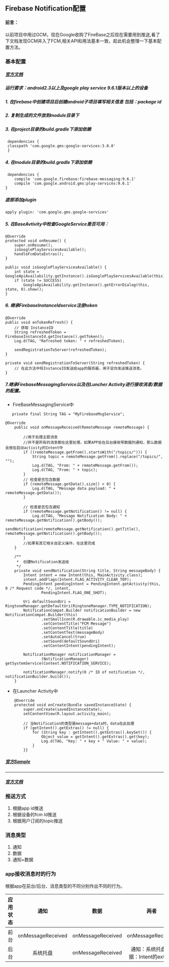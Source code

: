 ## Firebase Notification配置

#### 前言：  
以前项目中用过GCM，现在Google收购了FireBase之后现在需要用到推送,看了下文档发现GCM并入了FCM,相关API和用法基本一致，趁此机会整理一下基本配置方法。

### 基本配置  
##### [官方文档](https://firebase.google.cn/docs/android/setup)
##### 运行要求：android2.3以上及google play service 9.6.1版本以上的设备  

##### 1. 在firebase中创建项目后创建android子项目填写相关信息 包括：package id  
##### 2. 复制生成的文件放到module目录下   
##### 3. 在project目录的build.gradle下添加依赖 

```
 dependencies {
 classpath 'com.google.gms:google-services:3.0.0' 
 }
``` 

##### 4. 在module目录的build.gradle下添加依赖 

```
 dependencies {
    compile 'com.google.firebase:firebase-messaging:9.6.1'
    compile 'com.google.android.gms:play-services:9.6.1'
}
```

##### 底部添加plugin   

```
apply plugin: 'com.google.gms.google-services'
```  

##### 5. 在BaseAvtivity中检查GoogleService是否可用：

    @Override
    protected void onResume() {
        super.onResume();
        isGooglePlayServicesAvailable();
        handleFcmDataExtras();
    }

    public void isGooglePlayServicesAvailable() {
        int state = GoogleApiAvailability.getInstance().isGooglePlayServicesAvailable(this);
        if (state != SUCCESS)
            GoogleApiAvailability.getInstance().getErrorDialog(this, state, 0).show();
    }

##### 6.  继承FirebaseInstanceIdservice注册token

    @Override
    public void onTokenRefresh() {
        // 获取 InstanceID
        String refreshedToken = FirebaseInstanceId.getInstance().getToken();
        Log.d(TAG, "Refreshed token: " + refreshedToken);

        sendRegistrationToServer(refreshedToken);
    }

    private void sendRegistrationToServer(String refreshedToken) {
        // 在此方法中将InstanceID发送给app的服务器，用于定向发送推送消息。
    }

##### 7.继承FirebaseMessagingService以及在Luncher Activity进行接收消息/数据的配置。

* FireBaseMessagingService中

```
   private final String TAG = "MyFirebaseMsgService";

@Override
    public void onMessageReceived(RemoteMessage remoteMessage) {

        //用于处理主题消息
        //并不是所有的消息都在这里处理，如果APP处在后台接收带数据的通知，那么数据会放在启动activity的Intent中
        if ((remoteMessage.getFrom().startsWith("/topics/"))) {
            String topic = remoteMessage.getFrom().replace("/topics/", "");
            Log.d(TAG, "From: " + remoteMessage.getFrom());
            Log.d(TAG, "From: " + topic);
        }
        // 检查是否包含数据
        if (remoteMessage.getData().size() > 0) {
            Log.d(TAG, "Message data payload: " + remoteMessage.getData());
        }

        // 检查是否包含通知
        if (remoteMessage.getNotification() != null) {
            Log.d(TAG, "Message Notification Body: " + remoteMessage.getNotification().getBody());
            sendNotification(remoteMessage.getNotification().getTitle(), remoteMessage.getNotification().getBody());
        }
        //如果有其它相关自定义操作，在这里完成
    }

    /**
     *  创建Notification发送给
     */
    private void sendNotification(String title, String messageBody) {
        Intent intent = new Intent(this, MainActivity.class);
        intent.addFlags(Intent.FLAG_ACTIVITY_CLEAR_TOP);
        PendingIntent pendingIntent = PendingIntent.getActivity(this, 0 /* Request code */, intent,
                PendingIntent.FLAG_ONE_SHOT);

        Uri defaultSoundUri = RingtoneManager.getDefaultUri(RingtoneManager.TYPE_NOTIFICATION);
        NotificationCompat.Builder notificationBuilder = new NotificationCompat.Builder(this)
                .setSmallIcon(R.drawable.ic_media_play)
                .setContentTitle("FCM Message")
                .setContentTitle(title)
                .setContentText(messageBody)
                .setAutoCancel(true)
                .setSound(defaultSoundUri)
                .setContentIntent(pendingIntent);

        NotificationManager notificationManager =
                (NotificationManager) getSystemService(Context.NOTIFICATION_SERVICE);

        notificationManager.notify(0 /* ID of notification */, notificationBuilder.build());
    }
```
* 在Launcher Activity中

```
    @Override
    protected void onCreate(Bundle savedInstanceState) {
        super.onCreate(savedInstanceState);
        setContentView(R.layout.activity_main);

        // 当Notification的类型是message+data时，data在此处理
        if (getIntent().getExtras() != null) {
            for (String key : getIntent().getExtras().keySet()) {
                Object value = getIntent().getExtras().get(key);
                Log.d(TAG, "Key: " + key + " Value: " + value);
            }
        }}
```

##### [官方Sample](https://github.com/firebase/quickstart-android/tree/master/messaging) 
---
##### [官方文档](https://firebase.google.cn/docs/notifications/android/console-audience)
### 推送方式  
1. 根据app id推送
2. 根据设备的fcm Id推送 
3. 根据用户订阅的topic推送

### 消息类型
1. 通知
2. 数据
3. 通知+数据

### app接收消息时的行为
根据app在前台/后台、消息类型的不同分别作出不同的行为。 

| 应用状态        | 通知              | 数据  | 两者 |
| ------------- |:-----------------:|:-----:|:---:|
| 前台           | onMessageReceived | onMessageReceived | onMessageReceived |
| 后台           | 系统托盘           | onMessageReceived|通知：系统托盘;数据：Intent的extra中|